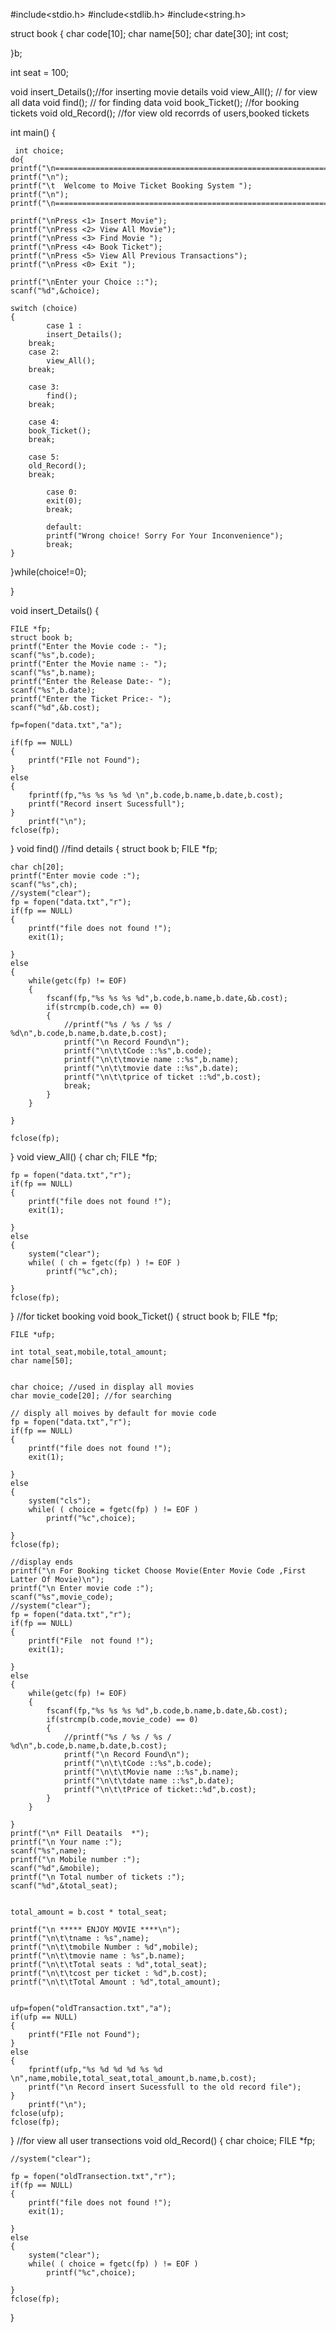 #include<stdio.h>
#include<stdlib.h>
#include<string.h>

struct book
{
	char code[10];
	char name[50];
	char date[30];
	int cost;
	

}b;

int seat = 100;

void insert_Details();//for inserting movie details
void view_All(); // for view all data 
void find(); // for finding data
void book_Ticket(); //for booking tickets
void old_Record(); //for view old recorrds of users,booked tickets

int main()
{

	 int choice;
 	do{
	printf("\n====================================================================");
	printf("\n");	
	printf("\t  Welcome to Moive Ticket Booking System ");
	printf("\n");
	printf("\n====================================================================");
	
	printf("\nPress <1> Insert Movie");
   	printf("\nPress <2> View All Movie");
	printf("\nPress <3> Find Movie ");
	printf("\nPress <4> Book Ticket");
	printf("\nPress <5> View All Previous Transactions");
   	printf("\nPress <0> Exit ");

   	printf("\nEnter your Choice ::");
   	scanf("%d",&choice); 	

   	switch (choice)
   	{
    		case 1 :
    		insert_Details();
   		break;
		case 2:
    		view_All();
   		break;
    		
		case 3:
    		find();
   		break;

		case 4:
		book_Ticket();
		break;
		
		case 5:
		old_Record();
		break;

    		case 0:
    		exit(0);
    		break;

    		default:
    		printf("Wrong choice! Sorry For Your Inconvenience");
    		break;
   	}
 }while(choice!=0);

	


}


void insert_Details()
{
	
	FILE *fp;
	struct book b;
	printf("Enter the Movie code :- ");	
	scanf("%s",b.code);
	printf("Enter the Movie name :- ");	
	scanf("%s",b.name);
	printf("Enter the Release Date:- ");	
	scanf("%s",b.date);
	printf("Enter the Ticket Price:- ");	
	scanf("%d",&b.cost);
	
	fp=fopen("data.txt","a");

	if(fp == NULL)
	{
		printf("FIle not Found");
	}
	else
	{
		fprintf(fp,"%s %s %s %d \n",b.code,b.name,b.date,b.cost);
		printf("Record insert Sucessfull");
	}
		printf("\n");
	fclose(fp);
}
void find() //find details
{
	struct book b;
	FILE *fp;
	
	char ch[20];
	printf("Enter movie code :");
	scanf("%s",ch);
	//system("clear");
	fp = fopen("data.txt","r");
	if(fp == NULL)
	{
		printf("file does not found !");
		exit(1);

	}
	else
	{	
		while(getc(fp) != EOF)
		{
			fscanf(fp,"%s %s %s %d",b.code,b.name,b.date,&b.cost);
			if(strcmp(b.code,ch) == 0)
			{	
				//printf("%s / %s / %s / %d\n",b.code,b.name,b.date,b.cost);
				printf("\n Record Found\n");
				printf("\n\t\tCode ::%s",b.code);
				printf("\n\t\tmovie name ::%s",b.name);
				printf("\n\t\tmovie date ::%s",b.date);
				printf("\n\t\tprice of ticket ::%d",b.cost);
				break;
			}
		}
		
	}

	fclose(fp);
}
void view_All()
{
	char ch;
	FILE *fp;

	fp = fopen("data.txt","r");
	if(fp == NULL)
	{
		printf("file does not found !");
		exit(1);

	}
	else
	{	
		system("clear");
		while( ( ch = fgetc(fp) ) != EOF )
      		printf("%c",ch);
		
	}
	fclose(fp);
}
//for ticket booking 
void book_Ticket()
{
 struct book b;
	FILE *fp;

	FILE *ufp;

	int total_seat,mobile,total_amount;
	char name[50];

	
	char choice; //used in display all movies
	char movie_code[20]; //for searching

	// disply all moives by default for movie code
	fp = fopen("data.txt","r");
	if(fp == NULL)
	{
		printf("file does not found !");
		exit(1);

	}
	else
	{	
		system("cls");
		while( ( choice = fgetc(fp) ) != EOF )
      		printf("%c",choice);
		
	}
	fclose(fp);
	
	//display ends
	printf("\n For Booking ticket Choose Movie(Enter Movie Code ,First Latter Of Movie)\n");
	printf("\n Enter movie code :");
	scanf("%s",movie_code);
	//system("clear");
	fp = fopen("data.txt","r");
	if(fp == NULL)
	{
		printf("File  not found !");
		exit(1);

	}
	else
	{	
		while(getc(fp) != EOF)
		{
			fscanf(fp,"%s %s %s %d",b.code,b.name,b.date,&b.cost);
			if(strcmp(b.code,movie_code) == 0)
			{	
				//printf("%s / %s / %s / %d\n",b.code,b.name,b.date,b.cost);
				printf("\n Record Found\n");
				printf("\n\t\tCode ::%s",b.code);
				printf("\n\t\tMovie name ::%s",b.name);
				printf("\n\t\tdate name ::%s",b.date);
				printf("\n\t\tPrice of ticket::%d",b.cost);
			}
		}
		
	}
	printf("\n* Fill Deatails  *");
	printf("\n Your name :");
	scanf("%s",name);
	printf("\n Mobile number :");
	scanf("%d",&mobile);
	printf("\n Total number of tickets :");
	scanf("%d",&total_seat);
	
	
	total_amount = b.cost * total_seat;
	
	printf("\n ***** ENJOY MOVIE ****\n");
	printf("\n\t\tname : %s",name);
	printf("\n\t\tmobile Number : %d",mobile);
	printf("\n\t\tmovie name : %s",b.name);
	printf("\n\t\tTotal seats : %d",total_seat);
	printf("\n\t\tcost per ticket : %d",b.cost);
	printf("\n\t\tTotal Amount : %d",total_amount);
	
	
	ufp=fopen("oldTransaction.txt","a");
	if(ufp == NULL)
	{
		printf("FIle not Found");
	}
	else
	{
		fprintf(ufp,"%s %d %d %d %s %d \n",name,mobile,total_seat,total_amount,b.name,b.cost);
		printf("\n Record insert Sucessfull to the old record file");
	}
		printf("\n");
	fclose(ufp);
	fclose(fp);

}
//for view all user transections
void old_Record()
{
	char choice;
	FILE *fp;

	//system("clear");
	
	fp = fopen("oldTransection.txt","r");
	if(fp == NULL)
	{
		printf("file does not found !");
		exit(1);

	}
	else
	{	
		system("clear");
		while( ( choice = fgetc(fp) ) != EOF )
      		printf("%c",choice);
		
	}
	fclose(fp);


}


  

